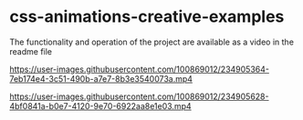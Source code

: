 # css-animations-creative-examples
The functionality and operation of the project are available as a video in the readme file


https://user-images.githubusercontent.com/100869012/234905364-7eb174e4-3c51-490b-a7e7-8b3e3540073a.mp4



https://user-images.githubusercontent.com/100869012/234905628-4bf0841a-b0e7-4120-9e70-6922aa8e1e03.mp4

